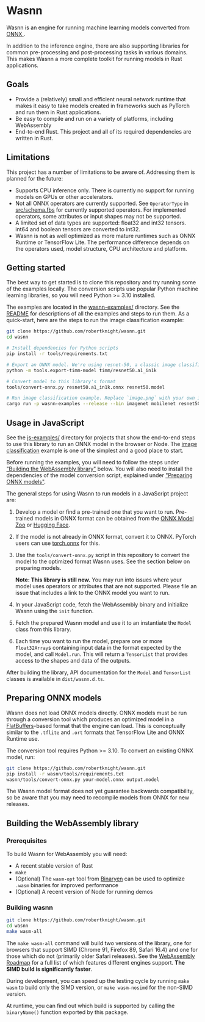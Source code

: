 # Wasnn

Wasnn is an engine for running machine learning models converted from [ONNX
](https://onnx.ai).

In addition to the inference engine, there are also supporting libraries for
common pre-processing and post-processing tasks in various domains. This makes
Wasnn a more complete toolkit for running models in Rust applications.

## Goals

 - Provide a (relatively) small and efficient neural network runtime that makes
   it easy to take models created in frameworks such as PyTorch and run them in
   Rust applications.
 - Be easy to compile and run on a variety of platforms, including WebAssembly
 - End-to-end Rust. This project and all of its required dependencies are
   written in Rust.

## Limitations

This project has a number of limitations to be aware of. Addressing them is
planned for the future:

 - Supports CPU inference only. There is currently no support for running models
   on GPUs or other accelerators.
 - Not all ONNX operators are currently supported. See `OperatorType` in
   [src/schema.fbs](src/schema.fbs) for currently supported operators. For
   implemented operators, some attributes or input shapes may not be supported.
 - A limited set of data types are supported: float32 and int32 tensors. int64
   and boolean tensors are converted to int32.
 - Wasnn is not as well optimized as more mature runtimes such as ONNX Runtime
   or TensorFlow Lite. The performance difference depends on the operators used,
   model structure, CPU architecture and platform.

## Getting started

The best way to get started is to clone this repository and try running some of
the examples locally. The conversion scripts use popular Python machine learning
libraries, so you will need Python >= 3.10 installed.

The examples are located in the [wasnn-examples/](wasnn-examples/) directory.
See the [README](wasnn-examples/) for descriptions of all the examples and steps
to run them. As a quick-start, here are the steps to run the image
classification example:

```sh
git clone https://github.com/robertknight/wasnn.git
cd wasnn

# Install dependencies for Python scripts
pip install -r tools/requirements.txt

# Export an ONNX model. We're using resnet-50, a classic image classification model.
python -m tools.export-timm-model timm/resnet50.a1_in1k

# Convert model to this library's format
tools/convert-onnx.py resnet50.a1_in1k.onnx resnet50.model

# Run image classification example. Replace `image.png` with your own image.
cargo run -p wasnn-examples --release --bin imagenet mobilenet resnet50.model image.png
```

## Usage in JavaScript

See the [js-examples/](js-examples/) directory for projects that show the
end-to-end steps to use this library to run an ONNX model in the browser or
Node. The [image classification](js-examples/image-classification/) example is
one of the simplest and a good place to start.

Before running the examples, you will need to follow the steps under ["Building
the WebAssembly library"](#building-the-webassembly-library) below. You will
also need to install the dependencies of the model conversion script, explained
under ["Preparing ONNX models"](#preparing-onnx-models).

The general steps for using Wasnn to run models in a JavaScript project are:

 1. Develop a model or find a pre-trained one that you want to run. Pre-trained
    models in ONNX format can be obtained from the [ONNX Model Zoo](https://github.com/onnx/models)
    or [Hugging Face](https://huggingface.co/docs/transformers/serialization).
 2. If the model is not already in ONNX format, convert it to ONNX. PyTorch
    users can use [torch.onnx](https://pytorch.org/docs/stable/onnx.html) for this.
 3. Use the `tools/convert-onnx.py` script in this repository to convert the model
    to the optimized format Wasnn uses. See the section below on preparing models.

    **Note: This library is still new.** You may run into issues where your model
    uses operators or attributes that are not supported. Please file an issue
    that includes a link to the ONNX model you want to run.

 4. In your JavaScript code, fetch the WebAssembly binary and initialize Wasnn
    using the `init` function.
 5. Fetch the prepared Wasnn model and use it to an instantiate the `Model`
    class from this library.
 6. Each time you want to run the model, prepare one or more `Float32Array`s
    containing input data in the format expected by the model, and call
    `Model.run`. This will return a `TensorList` that provides access to the
    shapes and data of the outputs.

After building the library, API documentation for the `Model` and `TensorList`
classes is available in `dist/wasnn.d.ts`.

## Preparing ONNX models

Wasnn does not load ONNX models directly. ONNX models must be run through a
conversion tool which produces an optimized model in a
[FlatBuffers](https://google.github.io/flatbuffers/)-based format that the
engine can load. This is conceptually similar to the `.tflite` and `.ort`
formats that TensorFlow Lite and ONNX Runtime use.

The conversion tool requires Python >= 3.10. To convert an existing ONNX model,
run:

```sh
git clone https://github.com/robertknight/wasnn.git
pip install -r wasnn/tools/requirements.txt
wasnn/tools/convert-onnx.py your-model.onnx output.model
```

The Wasnn model format does not yet guarantee backwards compatibility, so be
aware that you may need to recompile models from ONNX for new releases.

## Building the WebAssembly library

### Prerequisites

To build Wasnn for WebAssembly you will need:

 - A recent stable version of Rust
 - `make`
 - (Optional) The `wasm-opt` tool from [Binaryen](https://github.com/WebAssembly/binaryen)
   can be used to optimize `.wasm` binaries for improved performance
 - (Optional) A recent version of Node for running demos

### Building wasnn

```sh
git clone https://github.com/robertknight/wasnn.git
cd wasnn
make wasm-all
```

The `make wasm-all` command will build two versions of the library, one for
browsers that support SIMD (Chrome 91, Firefox 89, Safari 16.4) and one for
those which do not (primarily older Safari releases). See the [WebAssembly
Roadmap](https://webassembly.org/roadmap/) for a full list of which features
different engines support. **The SIMD build is significantly faster**.

During development, you can speed up the testing cycle by running `make wasm`
to build only the SIMD version, or `make wasm-nosimd` for the non-SIMD version.

At runtime, you can find out which build is supported by calling the `binaryName()`
function exported by this package.
